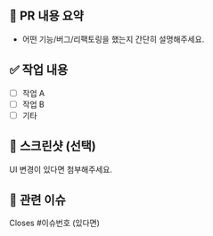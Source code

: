 ## 📌 PR 내용 요약
- 어떤 기능/버그/리팩토링을 했는지 간단히 설명해주세요.

## ✅ 작업 내용
- [ ] 작업 A
- [ ] 작업 B
- [ ] 기타

## 📸 스크린샷 (선택)
UI 변경이 있다면 첨부해주세요.

## 🔗 관련 이슈
Closes #이슈번호 (있다면)
